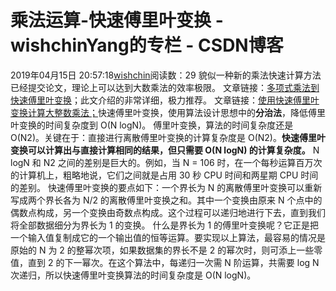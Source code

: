 # 乘法运算-快速傅里叶变换 - wishchinYang的专栏 - CSDN博客
2019年04月15日 20:57:18[wishchin](https://me.csdn.net/wishchin)阅读数：29
貌似一种新的乘法快速计算方法已经提交论文，理论上可以达到大数乘法的效率极限。
文章链接：[多项式乘法到快速傅里叶变换](http://blog.miskcoo.com/2015/04/polynomial-multiplication-and-fast-fourier-transform)；此文介绍的非常详细，极力推荐。
文章链接：[使用快速傅里叶变换计算大整数乘法；](https://www.cnblogs.com/skyivben/archive/2008/07/23/1248413.html)快速傅里叶变换，使用算法设计思想中的**分治法**，降低傅里叶变换的时间复杂度到 O(N logN)。
傅里叶变换，算法的时间复杂度还是 O(N2)。关键在于：直接进行离散傅里叶变换的计算复杂度是 O(N2)。**快速傅里叶变换可以计算出与直接计算相同的结果，但只需要 O(N logN) 的计算复杂度。** N logN 和 N2 之间的差别是巨大的。例如，当 N = 106 时，在一个每秒运算百万次的计算机上，粗略地说，它们之间就是占用 30 秒 CPU 时间和两星期 CPU 时间的差别。
快速傅里叶变换的要点如下：一个界长为 N 的离散傅里叶变换可以重新写成两个界长各为 N/2 的离散傅里叶变换之和。其中一个变换由原来 N 个点中的偶数点构成，另一个变换由奇数点构成。这个过程可以递归地进行下去，直到我们将全部数据细分为界长为 1 的变换。
什么是界长为 1 的傅里叶变换呢？它正是把一个输入值复制成它的一个输出值的恒等运算。要实现以上算法，最容易的情况是原始的 N 为 2 的整幂次项，如果数据集的界长不是 2 的幂次时，则可添上一些零值，直到 2 的下一幂次。在这个算法中，每递归一次需 N 阶运算，共需要 log N 次递归，所以快速傅里叶变换算法的时间复杂度是 O(N logN)。

